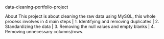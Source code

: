 data-cleaning-portfolio-project

 About
This project is about cleaning the raw data using MySQL, this whole process involves in 4 main steps | 1. Identifying and removing duplicates | 2. Standardizing the data | 3. Removing the null values and empty blanks | 4. Removing unnecessary columns/rows.

